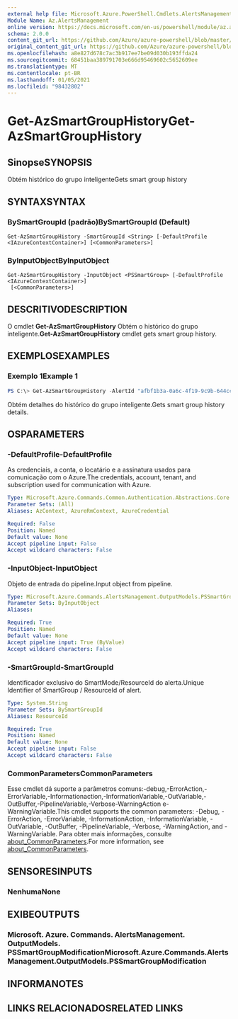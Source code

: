```yaml
---
external help file: Microsoft.Azure.PowerShell.Cmdlets.AlertsManagement.dll-Help.xml
Module Name: Az.AlertsManagement
online version: https://docs.microsoft.com/en-us/powershell/module/az.alertsmanagement/get-azsmartgrouphistory
schema: 2.0.0
content_git_url: https://github.com/Azure/azure-powershell/blob/master/src/AlertsManagement/AlertsManagement/help/Get-AzSmartGroupHistory.md
original_content_git_url: https://github.com/Azure/azure-powershell/blob/master/src/AlertsManagement/AlertsManagement/help/Get-AzSmartGroupHistory.md
ms.openlocfilehash: a8e827d678c7ac3b917ee7be09d030b193ffda24
ms.sourcegitcommit: 68451baa389791703e666d95469602c5652609ee
ms.translationtype: MT
ms.contentlocale: pt-BR
ms.lasthandoff: 01/05/2021
ms.locfileid: "98432802"
---
```

# <span data-ttu-id="53681-101">Get-AzSmartGroupHistory</span><span class="sxs-lookup"><span data-stu-id="53681-101">Get-AzSmartGroupHistory</span></span>

## <span data-ttu-id="53681-102">Sinopse</span><span class="sxs-lookup"><span data-stu-id="53681-102">SYNOPSIS</span></span>
<span data-ttu-id="53681-103">Obtém histórico do grupo inteligente</span><span class="sxs-lookup"><span data-stu-id="53681-103">Gets smart group history</span></span>

## <span data-ttu-id="53681-104">SYNTAX</span><span class="sxs-lookup"><span data-stu-id="53681-104">SYNTAX</span></span>

### <span data-ttu-id="53681-105">BySmartGroupId (padrão)</span><span class="sxs-lookup"><span data-stu-id="53681-105">BySmartGroupId (Default)</span></span>
```
Get-AzSmartGroupHistory -SmartGroupId <String> [-DefaultProfile <IAzureContextContainer>] [<CommonParameters>]
```

### <span data-ttu-id="53681-106">ByInputObject</span><span class="sxs-lookup"><span data-stu-id="53681-106">ByInputObject</span></span>
```
Get-AzSmartGroupHistory -InputObject <PSSmartGroup> [-DefaultProfile <IAzureContextContainer>]
 [<CommonParameters>]
```

## <span data-ttu-id="53681-107">DESCRITIVO</span><span class="sxs-lookup"><span data-stu-id="53681-107">DESCRIPTION</span></span>
<span data-ttu-id="53681-108">O cmdlet **Get-AzSmartGroupHistory** Obtém o histórico do grupo inteligente.</span><span class="sxs-lookup"><span data-stu-id="53681-108">**Get-AzSmartGroupHistory** cmdlet gets smart group history.</span></span>

## <span data-ttu-id="53681-109">EXEMPLOS</span><span class="sxs-lookup"><span data-stu-id="53681-109">EXAMPLES</span></span>

### <span data-ttu-id="53681-110">Exemplo 1</span><span class="sxs-lookup"><span data-stu-id="53681-110">Example 1</span></span>
```powershell
PS C:\> Get-AzSmartGroupHistory -AlertId "afbf1b3a-0a6c-4f19-9c9b-644ccd7b1529"
```

<span data-ttu-id="53681-111">Obtém detalhes do histórico do grupo inteligente.</span><span class="sxs-lookup"><span data-stu-id="53681-111">Gets smart group history details.</span></span>

## <span data-ttu-id="53681-112">OS</span><span class="sxs-lookup"><span data-stu-id="53681-112">PARAMETERS</span></span>

### <span data-ttu-id="53681-113">-DefaultProfile</span><span class="sxs-lookup"><span data-stu-id="53681-113">-DefaultProfile</span></span>
<span data-ttu-id="53681-114">As credenciais, a conta, o locatário e a assinatura usados para comunicação com o Azure.</span><span class="sxs-lookup"><span data-stu-id="53681-114">The credentials, account, tenant, and subscription used for communication with Azure.</span></span>

```yaml
Type: Microsoft.Azure.Commands.Common.Authentication.Abstractions.Core.IAzureContextContainer
Parameter Sets: (All)
Aliases: AzContext, AzureRmContext, AzureCredential

Required: False
Position: Named
Default value: None
Accept pipeline input: False
Accept wildcard characters: False
```

### <span data-ttu-id="53681-115">-InputObject</span><span class="sxs-lookup"><span data-stu-id="53681-115">-InputObject</span></span>
<span data-ttu-id="53681-116">Objeto de entrada do pipeline.</span><span class="sxs-lookup"><span data-stu-id="53681-116">Input object from pipeline.</span></span>

```yaml
Type: Microsoft.Azure.Commands.AlertsManagement.OutputModels.PSSmartGroup
Parameter Sets: ByInputObject
Aliases:

Required: True
Position: Named
Default value: None
Accept pipeline input: True (ByValue)
Accept wildcard characters: False
```

### <span data-ttu-id="53681-117">-SmartGroupId</span><span class="sxs-lookup"><span data-stu-id="53681-117">-SmartGroupId</span></span>
<span data-ttu-id="53681-118">Identificador exclusivo do SmartMode/ResourceId do alerta.</span><span class="sxs-lookup"><span data-stu-id="53681-118">Unique Identifier of SmartGroup / ResourceId of alert.</span></span>

```yaml
Type: System.String
Parameter Sets: BySmartGroupId
Aliases: ResourceId

Required: True
Position: Named
Default value: None
Accept pipeline input: False
Accept wildcard characters: False
```

### <span data-ttu-id="53681-119">CommonParameters</span><span class="sxs-lookup"><span data-stu-id="53681-119">CommonParameters</span></span>
<span data-ttu-id="53681-120">Esse cmdlet dá suporte a parâmetros comuns:-debug,-ErrorAction,-ErrorVariable,-Informationaction,-InformationVariable,-OutVariable,-OutBuffer,-PipelineVariable,-Verbose-WarningAction e-WarningVariable.</span><span class="sxs-lookup"><span data-stu-id="53681-120">This cmdlet supports the common parameters: -Debug, -ErrorAction, -ErrorVariable, -InformationAction, -InformationVariable, -OutVariable, -OutBuffer, -PipelineVariable, -Verbose, -WarningAction, and -WarningVariable.</span></span> <span data-ttu-id="53681-121">Para obter mais informações, consulte [about_CommonParameters](http://go.microsoft.com/fwlink/?LinkID=113216).</span><span class="sxs-lookup"><span data-stu-id="53681-121">For more information, see [about_CommonParameters](http://go.microsoft.com/fwlink/?LinkID=113216).</span></span>

## <span data-ttu-id="53681-122">SENSORES</span><span class="sxs-lookup"><span data-stu-id="53681-122">INPUTS</span></span>

### <span data-ttu-id="53681-123">Nenhuma</span><span class="sxs-lookup"><span data-stu-id="53681-123">None</span></span>

## <span data-ttu-id="53681-124">EXIBE</span><span class="sxs-lookup"><span data-stu-id="53681-124">OUTPUTS</span></span>

### <span data-ttu-id="53681-125">Microsoft. Azure. Commands. AlertsManagement. OutputModels. PSSmartGroupModification</span><span class="sxs-lookup"><span data-stu-id="53681-125">Microsoft.Azure.Commands.AlertsManagement.OutputModels.PSSmartGroupModification</span></span>

## <span data-ttu-id="53681-126">INFORMA</span><span class="sxs-lookup"><span data-stu-id="53681-126">NOTES</span></span>

## <span data-ttu-id="53681-127">LINKS RELACIONADOS</span><span class="sxs-lookup"><span data-stu-id="53681-127">RELATED LINKS</span></span>
